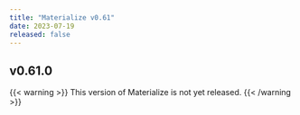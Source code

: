 ```yaml
---
title: "Materialize v0.61"
date: 2023-07-19
released: false
---
```


## v0.61.0

{{< warning >}}
This version of Materialize is not yet released.
{{< /warning >}}
